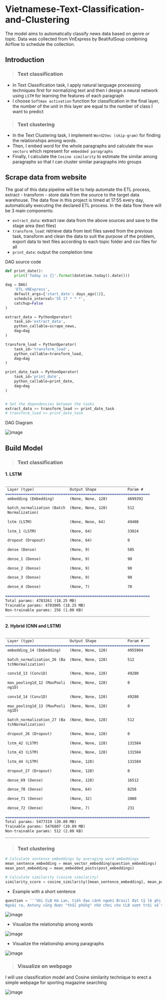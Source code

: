 # Vietnamese-Text-Classification-and-Clustering

The model aims to automatically classify news data based on genre or topic. Data was collected from VnExpress by BeatifulSoup combining Airflow to schedule the collection.

## Introduction
> ### Text classification
- In Text Classification task, I apply natural language processing techniques first for normalizing text and then I design a neural network using `LSTM` for learning the features of each paragraph
- I choose `Softmax activation` function for classification in the final layer, the number of the unit in this layer are equal to the number of class I want to predict
> ### Text clustering
- In the Text Clustering task, I implement `Word2Vec (skip-gram)` for finding the relationships among words. 
- Then, I embed word for the whole paragraphs and calculate the `mean vectors` which represent for `embedded paragraphs`
- Finally, I calculate the `Cosine similarity` to estimate the similar among paragraphs so that I can cluster similar paragraphs into groups

## Scrape data from website

The goal of this data pipeline will be to help automate the ETL process, extract - transform - store data from the source to the target data warehouse. The data flow in this project is timed at 17:55 every day, automatically executing the declared ETL process. In the data flow there will be 3 main components:
- `extract_data`: extract raw data from the above sources and save to the stage area (text files)
- `transform_load`: retrieve data from text files saved from the previous task, transform and clean the data to suit the purpose of the problem, export data to text files according to each topic folder and csv files for all
- `print_date`: output the completion time

DAG source code

```python
def print_date():
    print('Today is {}'.format(datetime.today().date()))
    
dag = DAG(
    'ETL-VNExpress',
    default_args={'start_date': days_ago(1)},
    schedule_interval='55 17 * * *',
    catchup=False
)

extract_data = PythonOperator(
    task_id='extract_data',
    python_callable=scrape_news,
    dag=dag
)

transform_load = PythonOperator(
    task_id='transform_load',
    python_callable=transform_load,
    dag=dag
)

print_date_task = PythonOperator(
    task_id='print_date',
    python_callable=print_date,
    dag=dag
)


# Set the dependencies between the tasks
extract_data >> transform_load >> print_date_task
# transform_load >> print_date_task
```

DAG Diagram

![image](https://github.com/Narius2030/Vietnamese-Text-Classification-and-Clustering/assets/94912102/9bcc681e-1c9f-47e6-8a2c-58749c3cd5d3)


## Build Model
> ### Text classification
#### 1. LSTM
```markdown
___________________________________________________________
 Layer (type)                Output Shape              Param #   
=================================================================
 embedding (Embedding)       (None, None, 128)         4699392   
                                                                 
 batch_normalization (Batch  (None, None, 128)         512       
 Normalization)                                                  
                                                                 
 lstm (LSTM)                 (None, None, 64)          49408     
                                                                 
 lstm_1 (LSTM)               (None, 64)                33024     
                                                                 
 dropout (Dropout)           (None, 64)                0         
                                                                 
 dense (Dense)               (None, 9)                 585       
                                                                 
 dense_1 (Dense)             (None, 9)                 90        
                                                                 
 dense_2 (Dense)             (None, 9)                 90        
                                                                 
 dense_3 (Dense)             (None, 9)                 90        
                                                                 
 dense_4 (Dense)             (None, 7)                 70        
                                                                 
=================================================================
Total params: 4783261 (18.25 MB)
Trainable params: 4783005 (18.25 MB)
Non-trainable params: 256 (1.00 KB)
_________________________________________________________________
```

#### 2. Hybrid (CNN and LSTM)

```markdown
_________________________________________________________________
 Layer (type)                Output Shape              Param #   
=================================================================
 embedding_14 (Embedding)    (None, None, 128)         4955904   
                                                                 
 batch_normalization_26 (Ba  (None, None, 128)         512       
 tchNormalization)                                               
                                                                 
 conv1d_13 (Conv1D)          (None, None, 128)         49280     
                                                                 
 max_pooling1d_12 (MaxPooli  (None, None, 128)         0         
 ng1D)                                                           
                                                                 
 conv1d_14 (Conv1D)          (None, None, 128)         49280     
                                                                 
 max_pooling1d_13 (MaxPooli  (None, None, 128)         0         
 ng1D)                                                           
                                                                 
 batch_normalization_27 (Ba  (None, None, 128)         512       
 tchNormalization)                                               
                                                                 
 dropout_26 (Dropout)        (None, None, 128)         0         
                                                                 
 lstm_42 (LSTM)              (None, None, 128)         131584    
                                                                 
 lstm_43 (LSTM)              (None, None, 128)         131584    
                                                                 
 lstm_44 (LSTM)              (None, 128)               131584    
                                                                 
 dropout_27 (Dropout)        (None, 128)               0         
                                                                 
 dense_69 (Dense)            (None, 128)               16512     
                                                                 
 dense_70 (Dense)            (None, 64)                8256      
                                                                 
 dense_71 (Dense)            (None, 32)                2080      
                                                                 
 dense_72 (Dense)            (None, 7)                 231       
                                                                 
=================================================================
Total params: 5477319 (20.89 MB)
Trainable params: 5476807 (20.89 MB)
Non-trainable params: 512 (2.00 KB)
_________________________________________________________________
```

>### Text clustering
```python
# Calculate sentence embeddings by averaging word embeddings
mean_sentence_embedding = mean_vector_embedding(question_embeddings)
mean_post_embedding = mean_embedded_posts(post_embeddings)
```
```python
# Calculate similarity (cosine similarity)
similarity_score = cosine_similarity([mean_sentence_embedding], mean_post_embedding)
```
- Example with a short sentence
```python
question = '''Với CLB Hà Lan, tiền đạo cánh người Brazil đạt tỷ lệ ghi bàn và kiến tạo kỳ vọng là 0,58, chỉ xếp thứ 14 nếu đặt ở Ngoại hạng Anh. 
Ngoài ra, Antony cũng được "thổi phồng" nhờ chơi cho CLB vượt trội về tài chính và lực lượng so với phần còn lại của giải vô địch Hà Lan.'''
```
![image](https://github.com/Narius2030/Vietnamese-Text-Classification-and-Clustering/assets/94912102/cb19553b-5e8a-4c5d-b717-f8c438da6a9e)

- Visualize the relationship among words

![image](https://github.com/Narius2030/Vietnamese-Text-Classification-and-Clustering/assets/94912102/e6a9263b-ddad-479c-a4ee-8dcd9d861180)

- Visualize the relationship among paragraphs

![image](https://github.com/Narius2030/Vietnamese-Text-Classification-and-Clustering/assets/94912102/fb77ecfe-f9b6-4747-aabe-6aca71750894)

>### Visualize on webpage
I will use classification model and Cosine similarity technique to erect a simple webpage for sporting magazine searching

![image](https://github.com/Narius2030/Vietnamese-Text-Classification-and-Clustering/assets/94912102/7a40b907-e50c-4d51-bd1d-9fdbe28cd43e)


